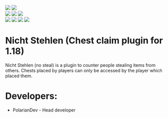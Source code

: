[![](https://img.shields.io/badge/Discord-7289DA?style=for-the-badge&logo=discord&logoColor=white)](https://discord.gg/zSWjKVvfNy)
[![](https://img.shields.io/badge/GitHub-100000?style=for-the-badge&logo=github&logoColor=white)](https://github.com/CraftTogether) <BR>
![](https://img.shields.io/badge/Maintained%3F-yes-green.svg)
[![](https://img.shields.io/github/v/release/CraftTogether/Nicht-Stehlen?color=brightgreen&label=Stable)](https://github.com/CraftTogether/Nicht-Stehlen/releases)
[![](https://img.shields.io/github/v/tag/CraftTogether/Nicht-Stehlen?color=brightgreen&label=Beta)](https://github.com/CraftTogether/Nicht-Stehlen/tags) <BR>
[![](https://img.shields.io/github/downloads/CraftTogether/Nicht-Stehlen/total.svg)](https://github.com/CraftTogether/Nicht-Stehlen/releases)
![](https://img.shields.io/github/issues/CraftTogether/Nicht-Stehlen.svg)
![](https://img.shields.io/github/issues-pr/CraftTogether/Nicht-Stehlen.svg)
![](https://img.shields.io/github/repo-size/CraftTogether/Nicht-Stehlen)
# Nicht Stehlen (Chest claim plugin for 1.18)
Nicht Stehlen (no steal) is a plugin to counter people stealing items from others. Chests placed by players can only be accessed by the player which placed them.

# Developers:
- PolarianDev - Head developer